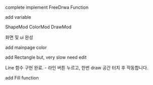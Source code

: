 complete implement FreeDrwa Function

add variable 

ShapeMod
ColorMod
DrawMod

화면 및 ui 완성

add mainpage color

add Rectangle but, very slow need edit

Line 함수 구현 완료. - 라인 버튼 누르고, 한번 draw 공간 터치 후 작동합니다.

add Fill function
